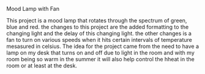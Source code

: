 Mood Lamp with Fan

This project is a mood lamp that rotates through the spectrum of green, blue and red. the changes to this project are the added formatting
to the changing light and the delay of this changing light. the other changes is a fan to turn on various speeds when it hits certain 
intervals of temperature mesasured in celsius. The idea for the project came from the need to have a lamp on my desk that turns on and off 
due to light in the room and with my room being so warm in the summer it will also help control the hheat in the room or at least at the
desk. 
